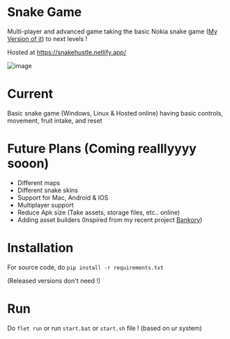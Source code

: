 # Snake Game
Multi-player and advanced game taking the basic Nokia snake game ([My Version of it](https://github.com/YogyaChugh/Snake-Game)) to next levels !

Hosted at https://snakehustle.netlify.app/

![image](https://github.com/user-attachments/assets/40fb7cbe-f492-4cb7-8bc4-8fe45b1e338f)

# Current
Basic snake game (Windows, Linux & Hosted online) having basic controls, movement, fruit intake, and reset

# Future Plans (Coming realllyyyy sooon)
- Different maps
- Different snake skins
- Support for Mac, Android & IOS
- Multiplayer support
- Reduce Apk size (Take assets, storage files, etc.. online)
- Adding asset builders (Inspired from my recent project [Bankory](https://github.com/YogyaChugh/Bankory))

# Installation
For source code, do `pip install -r requirements.txt`

(Released versions don't need !)

# Run
Do `flet run` or run `start.bat` or `start.sh` file ! (based on ur system)
